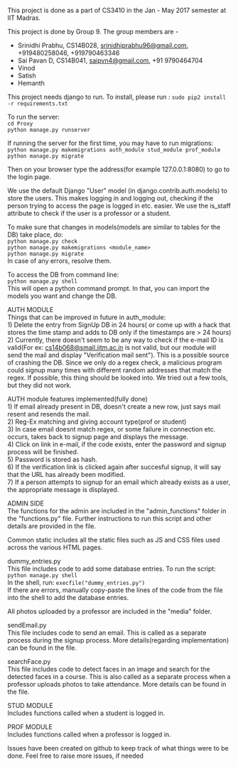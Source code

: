 This project is done as a part of CS3410 in the Jan - May 2017 semester at IIT Madras.

This project is done by Group 9. The group members are -

* Srinidhi Prabhu, CS14B028, srinidhiprabhu96@gmail.com, +919480258046, +919790463346
* Sai Pavan D, CS14B041, saipvn4@gmail.com, +91 9790464704
* Vinod
* Satish
* Hemanth

This project needs django to run. To install, please run :
	`sudo pip2 install -r requirements.txt`

To run the server:  
	`cd Proxy`  
	`python manage.py runserver`

If running the server for the first time, you may have to run migrations:        
	`python manage.py makemigrations auth_module stud_module prof_module`         
	`python manage.py migrate`

Then on your browser type the address(for example 127.0.0.1:8080) to go to the login page.  

We use the default Django "User" model (in django.contrib.auth.models) to store the users. This makes logging in and logging out, checking if the person trying to access the page is logged in etc. easier. We use the is_staff attribute to check if the user is a professor or a student.

To make sure that changes in models(models are similar to tables for the DB) take place, do:  
	`python manage.py check`     
	`python manage.py makemigrations <module_name>`        
	`python manage.py migrate`    
	In case of any errors, resolve them.  

To access the DB from command line:  
	`python manage.py shell`   
	This will open a python command prompt. In that, you can import the models you want and change the DB.  

AUTH MODULE  	  
	Things that can be improved in future in auth_module:   
		1) Delete the entry from SignUp DB in 24 hours( or come up with a hack that stores the time stamp and adds to DB only if the timestamps are > 24 hours)   
		2) Currently, there doesn't seem to be any way to check if the e-mail ID is valid(For ex: cs14b068@smail.iitm.ac.in is not valid, but our module will send the mail and display "Verification mail sent"). This is a possible source of crashing the DB. Since we only do a regex check, a malicious program could signup many times with different random addresses that match the regex. If possible, this thing should be looked into. We tried out a few tools, but they did not work.  

  AUTH module features implemented(fully done)  
	        1) If email already present in DB, doesn't create a new row, just says mail resent and resends the mail.  
		2) Reg-Ex matching and giving account type(prof or student)  
		3) In case email doesnt match regex, or some failure in connection etc. occurs, takes back to signup page and displays the message.  
		4) Click on link in e-mail, if the code exists, enter the password and signup process will be finished.  
		5) Password is stored as hash.  
		6) If the verification link is clicked again after succesful signup, it will say that the URL has already been modified.  
		7) If a person attempts to signup for an email which already exists as a user, the appropriate message is displayed.  

ADMIN SIDE   
	The functions for the admin are included in the "admin_functions" folder in the "functions.py" file. Further instructions to run this script and other details are provided in the file.

Common static includes all the static files such as JS and CSS files used across the various HTML pages.

dummy_entries.py  
	This file includes code to add some database entries. To run the script:
	`python manage.py shell`       
	In the shell, run:
	`execfile("dummy_entries.py")`      
	If there are errors, manually copy-paste the lines of the code from the file into the shell to add the database entries.

All photos uploaded by a professor are included in the "media" folder.

sendEmail.py   
	This file includes code to send an email. This is called as a separate process during the signup process. More details(regarding implementation) can be found in the file.

searchFace.py  
	This file includes code to detect faces in an image and search for the detected faces in a course. This is also called as a separate process when a professor uploads photos to take attendance. More details can be found in the file.

STUD MODULE   
	Includes functions called when a student is logged in.

PROF MODULE  
	Includes functions called when a professor is logged in.

Issues have been created on github to keep track of what things were to be done. Feel free to raise more issues, if needed
